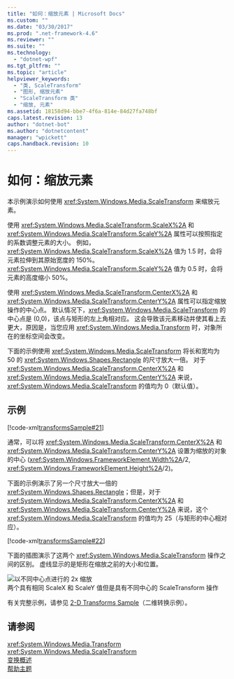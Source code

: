 ```yaml
---
title: "如何：缩放元素 | Microsoft Docs"
ms.custom: ""
ms.date: "03/30/2017"
ms.prod: ".net-framework-4.6"
ms.reviewer: ""
ms.suite: ""
ms.technology: 
  - "dotnet-wpf"
ms.tgt_pltfrm: ""
ms.topic: "article"
helpviewer_keywords: 
  - "类, ScaleTransform"
  - "图形, 缩放元素"
  - "ScaleTransform 类"
  - "缩放, 元素"
ms.assetid: 18158d94-bbe7-4f6a-814e-84d27fa748bf
caps.latest.revision: 13
author: "dotnet-bot"
ms.author: "dotnetcontent"
manager: "wpickett"
caps.handback.revision: 10
---
```

# 如何：缩放元素
本示例演示如何使用 <xref:System.Windows.Media.ScaleTransform> 来缩放元素。  
  
 使用 <xref:System.Windows.Media.ScaleTransform.ScaleX%2A> 和 <xref:System.Windows.Media.ScaleTransform.ScaleY%2A> 属性可以按照指定的系数调整元素的大小。  例如，<xref:System.Windows.Media.ScaleTransform.ScaleX%2A> 值为 1.5 时，会将元素拉伸到其原始宽度的 150%。  <xref:System.Windows.Media.ScaleTransform.ScaleY%2A> 值为 0.5 时，会将元素的高度缩小 50%。  
  
 使用 <xref:System.Windows.Media.ScaleTransform.CenterX%2A> 和 <xref:System.Windows.Media.ScaleTransform.CenterY%2A> 属性可以指定缩放操作的中心点。  默认情况下，<xref:System.Windows.Media.ScaleTransform> 的中心点是 \(0,0\)，该点与矩形的左上角相对应。  这会导致该元素移动并使其看上去更大，原因是，当您应用 <xref:System.Windows.Media.Transform> 时，对象所在的坐标空间会改变。  
  
 下面的示例使用 <xref:System.Windows.Media.ScaleTransform> 将长和宽均为 50 的 <xref:System.Windows.Shapes.Rectangle> 的尺寸放大一倍。  对于 <xref:System.Windows.Media.ScaleTransform.CenterX%2A> 和 <xref:System.Windows.Media.ScaleTransform.CenterY%2A> 来说，<xref:System.Windows.Media.ScaleTransform> 的值均为 0（默认值）。  
  
## 示例  
 [!code-xml[transformsSample#21](../../../../samples/snippets/csharp/VS_Snippets_Wpf/transformsSample/CS/ScaleTransformExample.xaml#21)]  
  
 通常，可以将 <xref:System.Windows.Media.ScaleTransform.CenterX%2A> 和 <xref:System.Windows.Media.ScaleTransform.CenterY%2A> 设置为缩放的对象的中心 \(<xref:System.Windows.FrameworkElement.Width%2A>\/2, <xref:System.Windows.FrameworkElement.Height%2A>\/2\)。  
  
 下面的示例演示了另一个尺寸放大一倍的 <xref:System.Windows.Shapes.Rectangle>；但是，对于 <xref:System.Windows.Media.ScaleTransform.CenterX%2A> 和 <xref:System.Windows.Media.ScaleTransform.CenterY%2A> 来说，这个 <xref:System.Windows.Media.ScaleTransform> 的值均为 25（与矩形的中心相对应）。  
  
 [!code-xml[transformsSample#22](../../../../samples/snippets/csharp/VS_Snippets_Wpf/transformsSample/CS/ScaleTransformExample.xaml#22)]  
  
 下面的插图演示了这两个 <xref:System.Windows.Media.ScaleTransform> 操作之间的区别。  虚线显示的是矩形在缩放之前的大小和位置。  
  
 ![以不同中心点进行的 2x 缩放](../../../../docs/framework/wpf/graphics-multimedia/media/wcpsdk-graphicsmm-scalecenter.png "wcpsdk\_graphicsmm\_scalecenter")  
两个具有相同 ScaleX 和 ScaleY 值但是具有不同中心的 ScaleTransform 操作  
  
 有关完整示例，请参见 [2\-D Transforms Sample](http://go.microsoft.com/fwlink/?LinkID=158252)（二维转换示例）。  
  
## 请参阅  
 <xref:System.Windows.Media.Transform>   
 <xref:System.Windows.Media.ScaleTransform>   
 [变换概述](../../../../docs/framework/wpf/graphics-multimedia/transforms-overview.md)   
 [帮助主题](../../../../docs/framework/wpf/graphics-multimedia/transformations-how-to-topics.md)